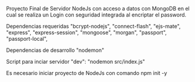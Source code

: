 Proyecto Final de Servidor  NodeJs con acceso a datos con MongoDB en el cual se realiza un Login con seguridad integrada al encriptar el password.

Dependencias requeridas 
    "bcrypt-nodejs",
    "connect-flash",
    "ejs-mate",
    "express",
    "express-session",
    "mongoose",
    "morgan",
    "passport",
    "passport-local",

Dependencias de desarrollo
    "nodemon"

Script para inciar servidor 
     "dev": "nodemon src/index.js"

Es necesario iniciar proyecto de NodeJs con comando npm init -y
